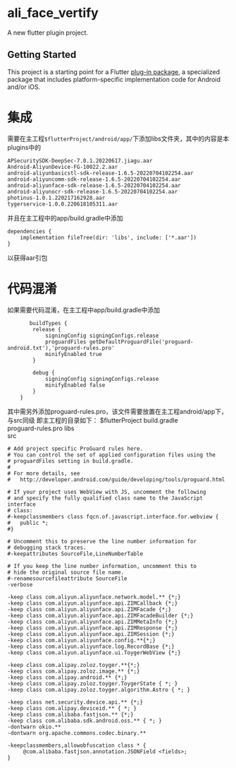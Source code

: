 # ali_face_vertify

A new flutter plugin project.

## Getting Started

This project is a starting point for a Flutter
[plug-in package](https://flutter.dev/developing-packages/),
a specialized package that includes platform-specific implementation code for
Android and/or iOS.

# 集成
需要在主工程```$flutterProject/android/app/```下添加libs文件夹，其中的内容是本plugins中的
```
APSecuritySDK-DeepSec-7.0.1.20220617.jiagu.aar
Android-AliyunDevice-FG-10022.2.aar
android-aliyunbasicstl-sdk-release-1.6.5-20220704102254.aar
android-aliyuncomm-sdk-release-1.6.5-20220704102254.aar
android-aliyunface-sdk-release-1.6.5-20220704102254.aar
android-aliyunocr-sdk-release-1.6.5-20220704102254.aar
photinus-1.0.1.220217162928.aar
tygerservice-1.0.0.220618105311.aar
```
并且在主工程中的app/build.gradle中添加
```
dependencies {
    implementation fileTree(dir: 'libs', include: ['*.aar'])
}
```
以获得aar引包
# 代码混淆
如果需要代码混淆，在主工程中app/build.gradle中添加
```
       buildTypes {
        release {
            signingConfig signingConfigs.release
            proguardFiles getDefaultProguardFile('proguard-android.txt'),'proguard-rules.pro'
            minifyEnabled true
        }

        debug {
            signingConfig signingConfigs.release
            minifyEnabled false
        }
    }
```
其中需另外添加proguard-rules.pro，该文件需要放置在主工程android/app下，与src同级
即主工程的目录如下：
$flutterProject
  build.gradle        
  proguard-rules.pro
  libs                    
  src
```
# Add project specific ProGuard rules here.
# You can control the set of applied configuration files using the
# proguardFiles setting in build.gradle.
#
# For more details, see
#   http://developer.android.com/guide/developing/tools/proguard.html

# If your project uses WebView with JS, uncomment the following
# and specify the fully qualified class name to the JavaScript interface
# class:
#-keepclassmembers class fqcn.of.javascript.interface.for.webview {
#   public *;
#}

# Uncomment this to preserve the line number information for
# debugging stack traces.
#-keepattributes SourceFile,LineNumberTable

# If you keep the line number information, uncomment this to
# hide the original source file name.
#-renamesourcefileattribute SourceFile
-verbose

-keep class com.aliyun.aliyunface.network.model.** {*;}
-keep class com.aliyun.aliyunface.api.ZIMCallback {*;}
-keep class com.aliyun.aliyunface.api.ZIMFacade {*;}
-keep class com.aliyun.aliyunface.api.ZIMFacadeBuilder {*;}
-keep class com.aliyun.aliyunface.api.ZIMMetaInfo {*;}
-keep class com.aliyun.aliyunface.api.ZIMResponse {*;}
-keep class com.aliyun.aliyunface.api.ZIMSession {*;}
-keep class com.aliyun.aliyunface.config.**{*;}
-keep class com.aliyun.aliyunface.log.RecordBase {*;}
-keep class com.aliyun.aliyunface.ui.ToygerWebView {*;}

-keep class com.alipay.zoloz.toyger.**{*;}
-keep class com.alipay.zoloz.image.** {*;}
-keep class com.alipay.android.** {*;}
-keep class com.alipay.zoloz.toyger.ToygerState { *; }
-keep class com.alipay.zoloz.toyger.algorithm.Astro { *; }

-keep class net.security.device.api.** {*;}
-keep class com.alipay.deviceid.** { *; }
-keep class com.alibaba.fastjson.** {*;}
-keep class com.alibaba.sdk.android.oss.** { *; }
-dontwarn okio.**
-dontwarn org.apache.commons.codec.binary.**

-keepclassmembers,allowobfuscation class * {
     @com.alibaba.fastjson.annotation.JSONField <fields>;
}
```
